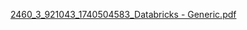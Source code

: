 [2460_3_921043_1740504583_Databricks - Generic.pdf](https://github.com/user-attachments/files/19211803/2460_3_921043_1740504583_Databricks.-.Generic.pdf)
